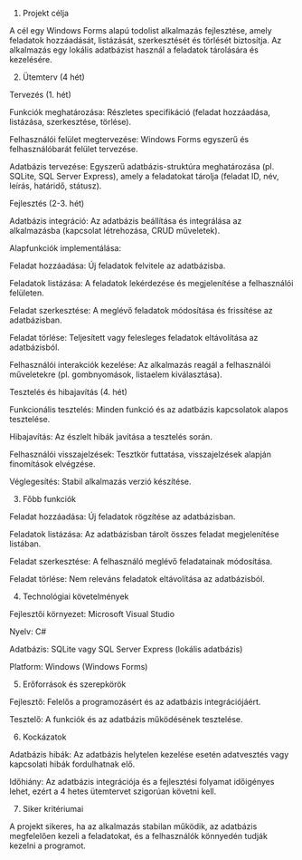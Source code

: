 1. Projekt célja

A cél egy Windows Forms alapú todolist alkalmazás fejlesztése, amely feladatok hozzáadását, listázását, szerkesztését és törlését biztosítja. Az alkalmazás egy lokális adatbázist használ a feladatok tárolására és kezelésére.

2. Ütemterv (4 hét)

Tervezés (1. hét)

Funkciók meghatározása: Részletes specifikáció (feladat hozzáadása, listázása, szerkesztése, törlése).

Felhasználói felület megtervezése: Windows Forms egyszerű és felhasználóbarát felület tervezése.

Adatbázis tervezése: Egyszerű adatbázis-struktúra meghatározása (pl. SQLite, SQL Server Express), amely a feladatokat tárolja (feladat ID, név, leírás, határidő, státusz).

Fejlesztés (2-3. hét)

Adatbázis integráció: Az adatbázis beállítása és integrálása az alkalmazásba (kapcsolat létrehozása, CRUD műveletek).

Alapfunkciók implementálása:

Feladat hozzáadása: Új feladatok felvitele az adatbázisba.

Feladatok listázása: A feladatok lekérdezése és megjelenítése a felhasználói felületen.

Feladat szerkesztése: A meglévő feladatok módosítása és frissítése az adatbázisban.

Feladat törlése: Teljesített vagy felesleges feladatok eltávolítása az adatbázisból.

Felhasználói interakciók kezelése: Az alkalmazás reagál a felhasználói műveletekre (pl. gombnyomások, listaelem kiválasztása).

Tesztelés és hibajavítás (4. hét)

Funkcionális tesztelés: Minden funkció és az adatbázis kapcsolatok alapos tesztelése.

Hibajavítás: Az észlelt hibák javítása a tesztelés során.

Felhasználói visszajelzések: Tesztkör futtatása, visszajelzések alapján finomítások elvégzése.

Véglegesítés: Stabil alkalmazás verzió készítése.

3. Főbb funkciók

Feladat hozzáadása: Új feladatok rögzítése az adatbázisban.

Feladatok listázása: Az adatbázisban tárolt összes feladat megjelenítése listában.

Feladat szerkesztése: A felhasználó meglévő feladatainak módosítása.

Feladat törlése: Nem releváns feladatok eltávolítása az adatbázisból.

4. Technológiai követelmények

Fejlesztői környezet: Microsoft Visual Studio

Nyelv: C#

Adatbázis: SQLite vagy SQL Server Express (lokális adatbázis)

Platform: Windows (Windows Forms)

5. Erőforrások és szerepkörök

Fejlesztő: Felelős a programozásért és az adatbázis integrációjáért.

Tesztelő: A funkciók és az adatbázis működésének tesztelése.

6. Kockázatok

Adatbázis hibák: Az adatbázis helytelen kezelése esetén adatvesztés vagy kapcsolati hibák fordulhatnak elő.

Időhiány: Az adatbázis integrációja és a fejlesztési folyamat időigényes lehet, ezért a 4 hetes ütemtervet szigorúan követni kell.

7. Siker kritériumai

A projekt sikeres, ha az alkalmazás stabilan működik, az adatbázis megfelelően kezeli a feladatokat, és a felhasználók könnyedén tudják kezelni a programot.